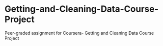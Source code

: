 # Getting-and-Cleaning-Data-Course-Project
Peer-graded assignment for Coursera- Getting and Cleaning Data Course Project
